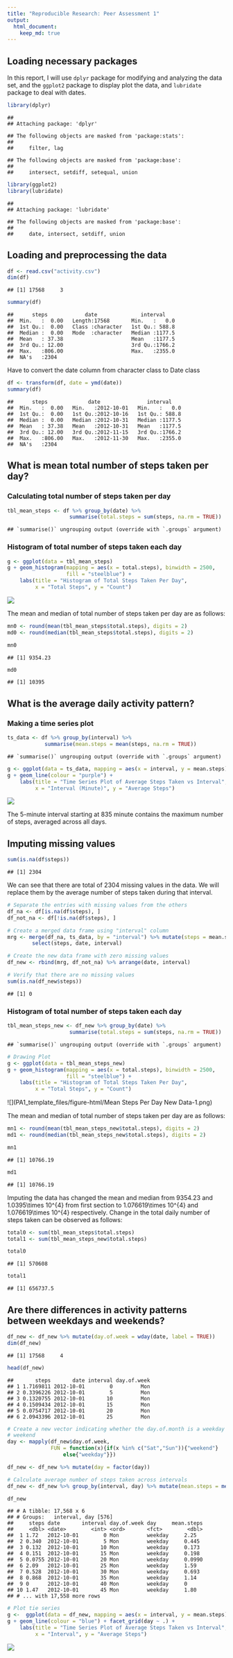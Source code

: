 ```yaml
---
title: "Reproducible Research: Peer Assessment 1"
output: 
  html_document:
    keep_md: true
---
```



## Loading necessary packages

In this report, I will use `dplyr` package for modifying and analyzing the
data set, and the `ggplot2` package to display plot the data, and `lubridate`
package to deal with dates.


```r
library(dplyr)
```

```
## 
## Attaching package: 'dplyr'
```

```
## The following objects are masked from 'package:stats':
## 
##     filter, lag
```

```
## The following objects are masked from 'package:base':
## 
##     intersect, setdiff, setequal, union
```

```r
library(ggplot2)
library(lubridate)
```

```
## 
## Attaching package: 'lubridate'
```

```
## The following objects are masked from 'package:base':
## 
##     date, intersect, setdiff, union
```

## Loading and preprocessing the data


```r
df <- read.csv("activity.csv")
dim(df)
```

```
## [1] 17568     3
```

```r
summary(df)
```

```
##      steps            date              interval     
##  Min.   :  0.00   Length:17568       Min.   :   0.0  
##  1st Qu.:  0.00   Class :character   1st Qu.: 588.8  
##  Median :  0.00   Mode  :character   Median :1177.5  
##  Mean   : 37.38                      Mean   :1177.5  
##  3rd Qu.: 12.00                      3rd Qu.:1766.2  
##  Max.   :806.00                      Max.   :2355.0  
##  NA's   :2304
```

Have to convert the date column from character class to Date class


```r
df <- transform(df, date = ymd(date))
summary(df)
```

```
##      steps             date               interval     
##  Min.   :  0.00   Min.   :2012-10-01   Min.   :   0.0  
##  1st Qu.:  0.00   1st Qu.:2012-10-16   1st Qu.: 588.8  
##  Median :  0.00   Median :2012-10-31   Median :1177.5  
##  Mean   : 37.38   Mean   :2012-10-31   Mean   :1177.5  
##  3rd Qu.: 12.00   3rd Qu.:2012-11-15   3rd Qu.:1766.2  
##  Max.   :806.00   Max.   :2012-11-30   Max.   :2355.0  
##  NA's   :2304
```

## What is mean total number of steps taken per day?

### Calculating total number of steps taken per day


```r
tbl_mean_steps <- df %>% group_by(date) %>%
                    summarise(total.steps = sum(steps, na.rm = TRUE))
```

```
## `summarise()` ungrouping output (override with `.groups` argument)
```

### Histogram of total number of steps taken each day


```r
g <- ggplot(data = tbl_mean_steps)
g + geom_histogram(mapping = aes(x = total.steps), binwidth = 2500,
                   fill = "steelblue") +
    labs(title = "Histogram of Total Steps Taken Per Day",
         x = "Total Steps", y = "Count")
```

![](PA1_template_files/figure-html/unnamed-chunk-3-1.png)<!-- -->

The mean and median of total number of steps taken per day are as follows:


```r
mn0 <- round(mean(tbl_mean_steps$total.steps), digits = 2)
md0 <- round(median(tbl_mean_steps$total.steps), digits = 2)

mn0
```

```
## [1] 9354.23
```

```r
md0
```

```
## [1] 10395
```


## What is the average daily activity pattern?

### Making a time series plot


```r
ts_data <- df %>% group_by(interval) %>%
            summarise(mean.steps = mean(steps, na.rm = TRUE))
```

```
## `summarise()` ungrouping output (override with `.groups` argument)
```

```r
g <- ggplot(data = ts_data, mapping = aes(x = interval, y = mean.steps))
g + geom_line(colour = "purple") +
    labs(title = "Time Series Plot of Average Steps Taken vs Interval",
         x = "Interval (Minute)", y = "Average Steps")
```

![](PA1_template_files/figure-html/unnamed-chunk-5-1.png)<!-- -->

The 5-minute interval starting at
835 minute
contains the maximum number of steps, averaged across all days.

## Imputing missing values


```r
sum(is.na(df$steps))
```

```
## [1] 2304
```

We can see that there are total of 2304 missing values in the
data. We will replace them by the average number of steps taken during that interval.


```r
# Separate the entries with missing values from the others
df_na <- df[is.na(df$steps), ]
df_not_na <- df[!is.na(df$steps), ]

# Create a merged data frame using "interval" column
mrg <- merge(df_na, ts_data, by = "interval") %>% mutate(steps = mean.steps) %>%
        select(steps, date, interval)

# Create the new data frame with zero missing values
df_new <- rbind(mrg, df_not_na) %>% arrange(date, interval)

# Verify that there are no missing values
sum(is.na(df_new$steps))
```

```
## [1] 0
```

### Histogram of total number of steps taken each day


```r
tbl_mean_steps_new <- df_new %>% group_by(date) %>%
                    summarise(total.steps = sum(steps, na.rm = TRUE))
```

```
## `summarise()` ungrouping output (override with `.groups` argument)
```

```r
# Drawing Plot
g <- ggplot(data = tbl_mean_steps_new)
g + geom_histogram(mapping = aes(x = total.steps), binwidth = 2500,
                   fill = "steelblue") +
    labs(title = "Histogram of Total Steps Taken Per Day",
         x = "Total Steps", y = "Count")
```

![](PA1_template_files/figure-html/Mean Steps Per Day New Data-1.png)<!-- -->

The mean and median of total number of steps taken per day are as follows:


```r
mn1 <- round(mean(tbl_mean_steps_new$total.steps), digits = 2)
md1 <- round(median(tbl_mean_steps_new$total.steps), digits = 2)

mn1
```

```
## [1] 10766.19
```

```r
md1
```

```
## [1] 10766.19
```

Imputing the data has changed the mean and median from 9354.23 and 1.0395\times 10^{4} from
first section to 1.076619\times 10^{4} and 1.076619\times 10^{4} respectively. Change in the total daily number
of steps taken can be observed as follows:

```r
total0 <- sum(tbl_mean_steps$total.steps)
total1 <- sum(tbl_mean_steps_new$total.steps)

total0
```

```
## [1] 570608
```

```r
total1
```

```
## [1] 656737.5
```

## Are there differences in activity patterns between weekdays and weekends?


```r
df_new <- df_new %>% mutate(day.of.week = wday(date, label = TRUE))
dim(df_new)
```

```
## [1] 17568     4
```

```r
head(df_new)
```

```
##       steps       date interval day.of.week
## 1 1.7169811 2012-10-01        0         Mon
## 2 0.3396226 2012-10-01        5         Mon
## 3 0.1320755 2012-10-01       10         Mon
## 4 0.1509434 2012-10-01       15         Mon
## 5 0.0754717 2012-10-01       20         Mon
## 6 2.0943396 2012-10-01       25         Mon
```

```r
# Create a new vector indicating whether the day.of.month is a weekday or a
# weekend
day <- mapply(df_new$day.of.week,
              FUN = function(x){if(x %in% c("Sat","Sun")){"weekend"}
                  else{"weekday"}})

df_new <- df_new %>% mutate(day = factor(day))

# Calculate average number of steps taken across intervals
df_new <- df_new %>% group_by(interval, day) %>% mutate(mean.steps = mean(steps))

df_new
```

```
## # A tibble: 17,568 x 6
## # Groups:   interval, day [576]
##     steps date       interval day.of.week day     mean.steps
##     <dbl> <date>        <int> <ord>       <fct>        <dbl>
##  1 1.72   2012-10-01        0 Mon         weekday     2.25  
##  2 0.340  2012-10-01        5 Mon         weekday     0.445 
##  3 0.132  2012-10-01       10 Mon         weekday     0.173 
##  4 0.151  2012-10-01       15 Mon         weekday     0.198 
##  5 0.0755 2012-10-01       20 Mon         weekday     0.0990
##  6 2.09   2012-10-01       25 Mon         weekday     1.59  
##  7 0.528  2012-10-01       30 Mon         weekday     0.693 
##  8 0.868  2012-10-01       35 Mon         weekday     1.14  
##  9 0      2012-10-01       40 Mon         weekday     0     
## 10 1.47   2012-10-01       45 Mon         weekday     1.80  
## # ... with 17,558 more rows
```

```r
# Plot tie series
g <-  ggplot(data = df_new, mapping = aes(x = interval, y = mean.steps))
g + geom_line(colour = "blue") + facet_grid(day ~ .) +
    labs(title = "Time Series Plot of Average Steps Taken vs Interval",
         x = "Interval", y = "Average Steps")
```

![](PA1_template_files/figure-html/unnamed-chunk-10-1.png)<!-- -->
